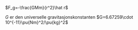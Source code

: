 
$F_g=-\frac{GMm}{r^2}\hat r$

$G$ er den universelle gravitasjonskonstanten
$G=6.67259\cdot 10^{-11}\pu{Nm}^2/\pu{kg}^2$ 
